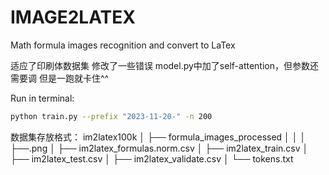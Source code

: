 # IMAGE2LATEX
Math formula images recognition and convert to LaTex

适应了印刷体数据集
修改了一些错误
model.py中加了self-attention，但参数还需要调
但是一跑就卡住^^

Run in terminal:
```sh
python train.py --prefix "2023-11-20-" -n 200
```

数据集存放格式：
im2latex100k
│
├── formula_images_processed
│   │
│   ├──.png
│
├── im2latex_formulas.norm.csv
│
├── im2latex_train.csv
│
├── im2latex_test.csv
│
├── im2latex_validate.csv
│
└── tokens.txt
